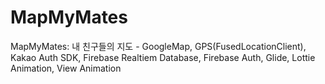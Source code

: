 # MapMyMates
MapMyMates: 내 친구들의 지도 - GoogleMap, GPS(FusedLocationClient), Kakao Auth SDK, Firebase Realtiem Database, Firebase Auth, Glide, Lottie Animation, View Animation
